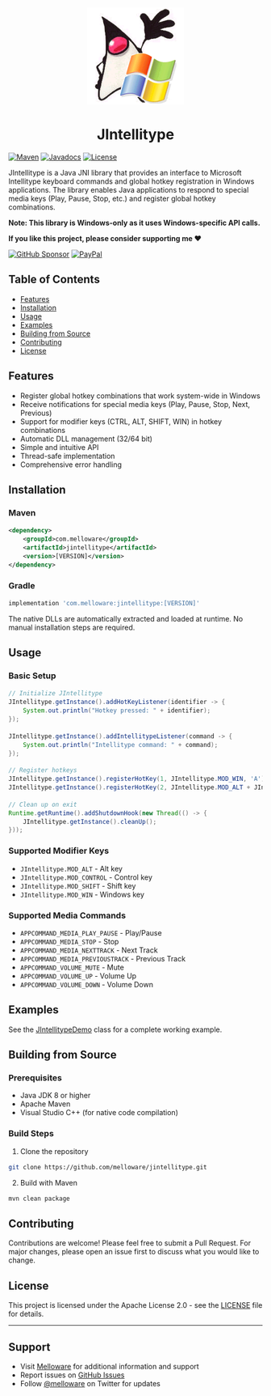 <div align="center">
    <a href="https://github.com/melloware/jintellitype" alt="JIntellitype">
        <img src="https://github.com/melloware/jintellitype/blob/master/src/test/resources/jintellitype.png?raw=true" />
    </a>
 
# JIntellitype
</div>

[![Maven](https://img.shields.io/maven-central/v/com.melloware/jintellitype.svg?style=for-the-badge)](https://repo1.maven.org/maven2/com/melloware/jintellitype/)
[![Javadocs](http://javadoc.io/badge/com.melloware/jintellitype.svg?style=for-the-badge)](https://javadoc.io/doc/com.melloware/jintellitype)
[![License](http://img.shields.io/:license-apache-blue.svg?style=for-the-badge)](http://www.apache.org/licenses/LICENSE-2.0.html)

JIntellitype is a Java JNI library that provides an interface to Microsoft Intellitype keyboard commands and global hotkey registration in Windows applications. The library enables Java applications to respond to special media keys (Play, Pause, Stop, etc.) and register global hotkey combinations.

**Note: This library is Windows-only as it uses Windows-specific API calls.**

**If you like this project, please consider supporting me ❤️**

[![GitHub Sponsor](https://img.shields.io/badge/GitHub-FFDD00?style=for-the-badge&logo=github&logoColor=black)](https://github.com/sponsors/melloware)
[![PayPal](https://img.shields.io/badge/PayPal-00457C?style=for-the-badge&logo=paypal&logoColor=white)](https://www.paypal.me/mellowareinc)

## Table of Contents

- [Features](#features)
- [Installation](#installation)
- [Usage](#usage)
- [Examples](#examples)
- [Building from Source](#building-from-source)
- [Contributing](#contributing)
- [License](#license)

## Features

- Register global hotkey combinations that work system-wide in Windows
- Receive notifications for special media keys (Play, Pause, Stop, Next, Previous)
- Support for modifier keys (CTRL, ALT, SHIFT, WIN) in hotkey combinations
- Automatic DLL management (32/64 bit)
- Simple and intuitive API
- Thread-safe implementation
- Comprehensive error handling

## Installation

### Maven

```xml
<dependency>
    <groupId>com.melloware</groupId>
    <artifactId>jintellitype</artifactId>
    <version>[VERSION]</version>
</dependency>
```

### Gradle

```groovy
implementation 'com.melloware:jintellitype:[VERSION]'
```

The native DLLs are automatically extracted and loaded at runtime. No manual installation steps are required.

## Usage

### Basic Setup

```java
// Initialize JIntellitype
JIntellitype.getInstance().addHotKeyListener(identifier -> {
    System.out.println("Hotkey pressed: " + identifier);
});

JIntellitype.getInstance().addIntellitypeListener(command -> {
    System.out.println("Intellitype command: " + command);
});

// Register hotkeys
JIntellitype.getInstance().registerHotKey(1, JIntellitype.MOD_WIN, 'A');  // Windows + A
JIntellitype.getInstance().registerHotKey(2, JIntellitype.MOD_ALT + JIntellitype.MOD_SHIFT, 'B');  // Alt + Shift + B

// Clean up on exit
Runtime.getRuntime().addShutdownHook(new Thread(() -> {
    JIntellitype.getInstance().cleanUp();
}));
```

### Supported Modifier Keys

- `JIntellitype.MOD_ALT` - Alt key
- `JIntellitype.MOD_CONTROL` - Control key
- `JIntellitype.MOD_SHIFT` - Shift key
- `JIntellitype.MOD_WIN` - Windows key

### Supported Media Commands

- `APPCOMMAND_MEDIA_PLAY_PAUSE` - Play/Pause
- `APPCOMMAND_MEDIA_STOP` - Stop
- `APPCOMMAND_MEDIA_NEXTTRACK` - Next Track
- `APPCOMMAND_MEDIA_PREVIOUSTRACK` - Previous Track
- `APPCOMMAND_VOLUME_MUTE` - Mute
- `APPCOMMAND_VOLUME_UP` - Volume Up
- `APPCOMMAND_VOLUME_DOWN` - Volume Down

## Examples

See the [JIntellitypeDemo](https://github.com/melloware/jintellitype/blob/master/src/main/java/com/melloware/jintellitype/JIntellitypeDemo.java) class for a complete working example.

## Building from Source

### Prerequisites

- Java JDK 8 or higher
- Apache Maven
- Visual Studio C++ (for native code compilation)

### Build Steps

1. Clone the repository
```bash
git clone https://github.com/melloware/jintellitype.git
```

2. Build with Maven
```bash
mvn clean package
```

## Contributing

Contributions are welcome! Please feel free to submit a Pull Request. For major changes, please open an issue first to discuss what you would like to change.

## License

This project is licensed under the Apache License 2.0 - see the [LICENSE](http://www.apache.org/licenses/LICENSE-2.0.html) file for details.

---

## Support

- Visit [Melloware](https://www.melloware.com/) for additional information and support
- Report issues on [GitHub Issues](https://github.com/melloware/jintellitype/issues)
- Follow [@melloware](https://twitter.com/melloware) on Twitter for updates
